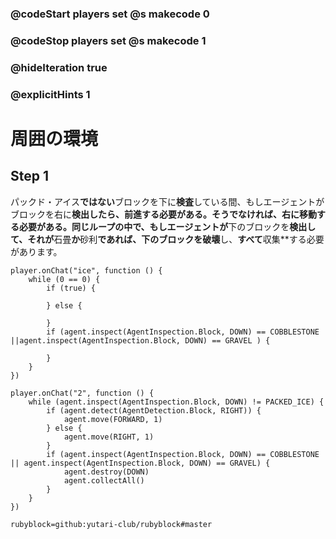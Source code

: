 ### @codeStart players set @s makecode 0
### @codeStop players set @s makecode 1

### @hideIteration true 
### @explicitHints 1


# 周囲の環境
<!-- # Surroundings  -->

## Step 1
パックド・アイス**ではない**ブロックを下に**検査**している間、もしエージェントがブロックを右に**検出したら、**前進**する必要がある。そうでなければ、**右に移動**する必要がある。同じループの中で、もしエージェントが**下のブロックを**検出して、それが**石畳**か**砂利**であれば、**下のブロックを**破壊**し、**すべて**収集**する必要があります。

<!-- While **inspecting the block down** that is **not** **packed ice**, if the Agent **detects the block right**, then it needs to **move forward**. Otherwise it needs to **move right**. Within the same loop, if the Agent **inspects the block down** and it is either **cobblestone** **or** **gravel**, then it needs to **destroy down** and **collect all**.  -->



```template
player.onChat("ice", function () {
    while (0 == 0) {
        if (true) {
        	
        } else {
        	
        }
        if (agent.inspect(AgentInspection.Block, DOWN) == COBBLESTONE ||agent.inspect(AgentInspection.Block, DOWN) == GRAVEL ) {
        	
        }
    }
})
```
```ghost
player.onChat("2", function () {
    while (agent.inspect(AgentInspection.Block, DOWN) != PACKED_ICE) {
        if (agent.detect(AgentDetection.Block, RIGHT)) {
            agent.move(FORWARD, 1)
        } else {
            agent.move(RIGHT, 1)
        }
        if (agent.inspect(AgentInspection.Block, DOWN) == COBBLESTONE || agent.inspect(AgentInspection.Block, DOWN) == GRAVEL) {
            agent.destroy(DOWN)
            agent.collectAll()
        }
    }
})
```
```package
rubyblock=github:yutari-club/rubyblock#master
```
